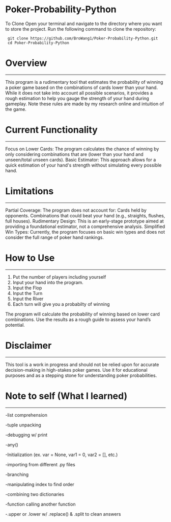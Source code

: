 # Poker-Probability-Python
To Clone
Open your terminal and navigate to the directory where you want to store the project.
Run the following command to clone the repository:

     git clone https://github.com/BroWang1/Poker-Probability-Python.git
     cd Poker-Probability-Python
     
# Overview
___
This program is a rudimentary tool that estimates the probability of winning a poker game based on the combinations of cards lower than your hand. While it does not take into account all possible scenarios, it provides a rough estimation to help you gauge the strength of your hand during gameplay. Note these rules are made by my research online and intuition of the game.

# Current Functionality
___
Focus on Lower Cards: The program calculates the chance of winning by only considering combinations that are (lower than your hand and unseen/total unseen cards).
Basic Estimator: This approach allows for a quick estimation of your hand's strength without simulating every possible hand.

# Limitations
___
Partial Coverage: The program does not account for:
Cards held by opponents.
Combinations that could beat your hand (e.g., straights, flushes, full houses).
Rudimentary Design: This is an early-stage prototype aimed at providing a foundational estimator, not a comprehensive analysis.
Simplified Win Types: Currently, the program focuses on basic win types and does not consider the full range of poker hand rankings.

# How to Use
___
1. Put the number of players including yourself
2. Input your hand into the program.
3. Input the Flop
4. Input the Turn
5. Input the River
6. Each turn will give you a probabilty of winning

The program will calculate the probability of winning based on lower card combinations.
Use the results as a rough guide to assess your hand’s potential.


# Disclaimer
___
This tool is a work in progress and should not be relied upon for accurate decision-making in high-stakes poker games. Use it for educational purposes and as a stepping stone for understanding poker probabilities.












# Note to self (What I learned)
___

-list comprehension

-tuple unpacking

-debugging w/ print

-any()

-Initialization (ex. var = None, var1 = 0, var2 = [], etc.)

-importing from different .py files

-branching 

-manipulating index to find order

-combining two dictionaries

-function calling another function

-.upper or .lower w/ .replace() & .split to clean answers
